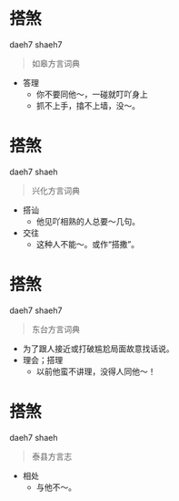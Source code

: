 # 搭煞
daeh7 shaeh7
> 如皋方言词典
- 答理
  - 你不要同他～，一碰就叮吖身上
  - 抓不上手，㩉不上墙，没～。

# 搭煞
daeh7 shaeh
> 兴化方言词典
- 搭讪
  - 他见吖相熟的人总要～几句。
- 交往
  - 这种人不能～。或作“搭撒”。

# 搭煞
daeh7 shaeh7
> 东台方言词典
- 为了跟人接近或打破尴尬局面故意找话说。
- 理会；搭理
  - 以前他蛮不讲理，没得人同他～！

# 搭煞
daeh7 shaeh
> 泰县方言志
- 相处
  - 与他不～。
